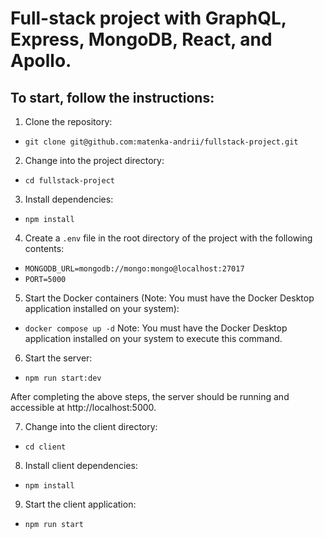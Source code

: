 # Full-stack project with GraphQL, Express, MongoDB, React, and Apollo.

## To start, follow the instructions:

1. Clone the repository:
+ `git clone git@github.com:matenka-andrii/fullstack-project.git`

2. Change into the project directory:
+ `cd fullstack-project`

3. Install dependencies:
+ `npm install`

4. Create a `.env` file in the root directory of the project with the following contents:
+ `MONGODB_URL=mongodb://mongo:mongo@localhost:27017`
+ `PORT=5000`

5. Start the Docker containers (Note: You must have the Docker Desktop application installed on your system):
+ `docker compose up -d` Note: You must have the Docker Desktop application installed on your system to execute this command.

6. Start the server:
+ `npm run start:dev`

After completing the above steps, the server should be running and accessible at http://localhost:5000.

7. Change into the client directory:
+ `cd client`

8. Install client dependencies:
+ `npm install`

9. Start the client application:
+ `npm run start`